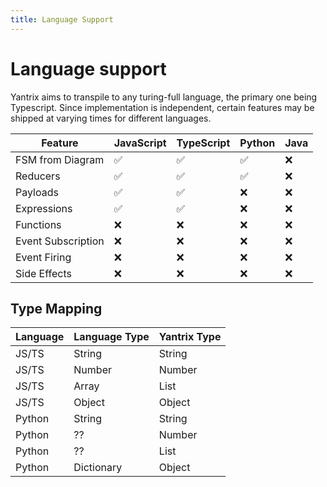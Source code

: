 ```yaml
---
title: Language Support
---
```


# Language support

Yantrix aims to transpile to any turing-full language, the primary one being Typescript. Since implementation is independent, certain features may be shipped at varying times for different languages.

| Feature            | JavaScript | TypeScript | Python | Java |
| ------------------ | ---------- | ---------- | ------ | ---- |
| FSM from Diagram   | ✅         | ✅         | ✅     | ❌   |
| Reducers           | ✅         | ✅         | ✅     | ❌   |
| Payloads           | ✅         | ✅         | ❌     | ❌   |
| Expressions        | ✅         | ✅         | ❌     | ❌   |
| Functions          | ❌         | ❌         | ❌     | ❌   |
| Event Subscription | ❌         | ❌         | ❌     | ❌   |
| Event Firing       | ❌         | ❌         | ❌     | ❌   |
| Side Effects       | ❌         | ❌         | ❌     | ❌   |

## Type Mapping

| Language | Language Type | Yantrix Type |
| -------- | ------------- | ------------ |
| JS/TS    | String        | String       |
| JS/TS    | Number        | Number       |
| JS/TS    | Array         | List         |
| JS/TS    | Object        | Object       |
| Python   | String        | String       |
| Python   | ??            | Number       |
| Python   | ??            | List         |
| Python   | Dictionary    | Object       |
